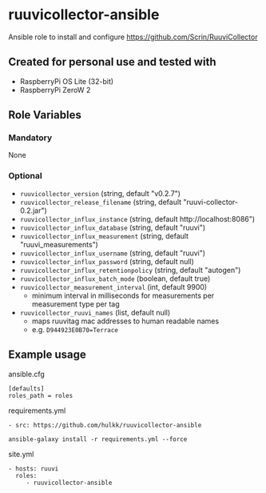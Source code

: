 # ruuvicollector-ansible

Ansible role to install and configure https://github.com/Scrin/RuuviCollector

## Created for personal use and tested with 

* RaspberryPi OS Lite (32-bit)
* RaspberryPi ZeroW 2

## Role Variables

### Mandatory

None

### Optional

* `ruuvicollector_version` (string, default "v0.2.7")
* `ruuvicollector_release_filename` (string, default "ruuvi-collector-0.2.jar")
* `ruuvicollector_influx_instance` (string, default http://localhost:8086")
* `ruuvicollector_influx_database` (string, default "ruuvi")
* `ruuvicollector_influx_measurement` (string, default "ruuvi_measurements")
* `ruuvicollector_influx_username` (string, default "ruuvi")
* `ruuvicollector_influx_password` (string, default null)
* `ruuvicollector_influx_retentionpolicy` (string, default "autogen")
* `ruuvicollector_influx_batch_mode` (boolean, default true)
* `ruuvicollector_measurement_interval` (int, default 9900)
    * minimum interval in milliseconds for measurements per measurement type per tag
* `ruuvicollector_ruuvi_names` (list, default null)
    * maps ruuvitag mac addresses to human readable names
    * e.g. `D944923E0B70=Terrace`

## Example usage

ansible.cfg
```
[defaults]
roles_path = roles
```

requirements.yml
```
- src: https://github.com/hulkk/ruuvicollector-ansible
```

`ansible-galaxy install -r requirements.yml --force`

site.yml
```
- hosts: ruuvi
  roles:
     - ruuvicollector-ansible
```

